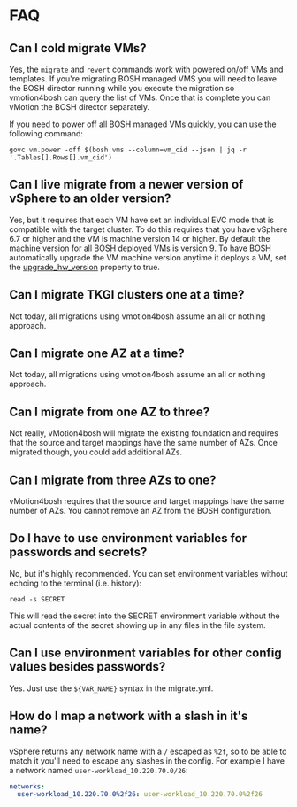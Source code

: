 # FAQ

## Can I cold migrate VMs?
Yes, the `migrate` and `revert` commands work with powered on/off VMs and templates. If you're migrating BOSH managed
VMS you will need to leave the BOSH director running while you execute the migration so vmotion4bosh can query the list
of VMs. Once that is complete you can vMotion the BOSH director separately.

If you need to power off all BOSH managed VMs quickly, you can use the following command:

```shell
govc vm.power -off $(bosh vms --column=vm_cid --json | jq -r '.Tables[].Rows[].vm_cid')
```

## Can I live migrate from a newer version of vSphere to an older version?
Yes, but it requires that each VM have set an individual EVC mode that is compatible with the target cluster. To do
this requires that you have vSphere 6.7 or higher and the VM is machine version 14 or higher. By default the
machine version for all BOSH deployed VMs is version 9. To have BOSH automatically upgrade the VM machine version
anytime it deploys a VM, set the [upgrade_hw_version](https://bosh.io/docs/vsphere-cpi/#resource-pools) property to
true.

## Can I migrate TKGI clusters one at a time?
Not today, all migrations using vmotion4bosh assume an all or nothing approach.

## Can I migrate one AZ at a time?
Not today, all migrations using vmotion4bosh assume an all or nothing approach.

## Can I migrate from one AZ to three?
Not really, vMotion4bosh will migrate the existing foundation and requires that the source and target mappings
have the same number of AZs. Once migrated though, you could add additional AZs.

## Can I migrate from three AZs to one?
vMotion4bosh requires that the source and target mappings have the same number of AZs. You cannot remove an AZ
from the BOSH configuration.

## Do I have to use environment variables for passwords and secrets?
No, but it's highly recommended. You can set environment variables without echoing to the terminal (i.e. history):
```shell
read -s SECRET
```
This will read the secret into the SECRET environment variable without the actual contents of the secret showing up
in any files in the file system.

## Can I use environment variables for other config values besides passwords?
Yes. Just use the `${VAR_NAME}` syntax in the migrate.yml.

## How do I map a network with a slash in it's name?
vSphere returns any network name with a `/` escaped as `%2f`, so to be able to match it you'll need to escape any
slashes in the config. For example I have a network named `user-workload_10.220.70.0/26`:

```yaml
networks:
  user-workload_10.220.70.0%2f26: user-workload_10.220.70.0%2f26
```
